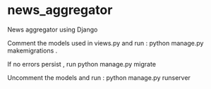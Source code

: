 # news_aggregator
News aggregator using Django 

Comment the models used in views.py and run : python manage.py makemigrations . 

If no errors persist , run python manage.py migrate

Uncomment the models and run : python manage.py runserver 

